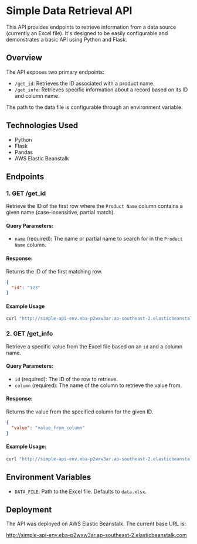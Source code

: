 # Simple Data Retrieval API 

This API provides endpoints to retrieve information from a data source (currently an Excel file). It's designed to be easily configurable and demonstrates a basic API using Python and Flask.

## Overview

The API exposes two primary endpoints:

* `/get_id`: Retrieves the ID associated with a product name.
* `/get_info`: Retrieves specific information about a record based on its ID and column name.

The path to the data file is configurable through an environment variable.

## Technologies Used

* Python
* Flask
* Pandas
* AWS Elastic Beanstalk


## Endpoints

### 1. **GET /get_id**

Retrieve the ID of the first row where the `Product Name` column contains a given name (case-insensitive, partial match).

#### Query Parameters:
- `name` (required): The name or partial name to search for in the `Product Name` column.

#### Response:
Returns the ID of the first matching row.
  ```json
  {
    "id": "123"
  }
  ```

#### Example Usage

```bash
curl "http://simple-api-env.eba-p2wxw3ar.ap-southeast-2.elasticbeanstalk.com/get_id?name=Example"
```

### 2. **GET /get_info**

Retrieve a specific value from the Excel file based on an `id` and a column name.

#### Query Parameters:
- `id` (required): The ID of the row to retrieve.
- `column` (required): The name of the column to retrieve the value from.

#### Response:
Returns the value from the specified column for the given ID.
  ```json
  {
    "value": "value_from_column"
  }
  ```
#### Example Usage:
```bash
curl "http://simple-api-env.eba-p2wxw3ar.ap-southeast-2.elasticbeanstalk.com/get_info?id=123&column=Product Name"
```

## Environment Variables

- `DATA_FILE`: Path to the Excel file. Defaults to `data.xlsx`.

## Deployment

The API was deployed on AWS Elastic Beanstalk. The current base URL is:

http://simple-api-env.eba-p2wxw3ar.ap-southeast-2.elasticbeanstalk.com